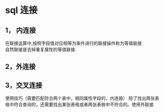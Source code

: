 # sql 连接
## 1， 内连接
在联接运算中,按照字段值对应相等为条件进行的联接操作称为等值联接  
自然联接是去掉重复属性的等值联接.
## 2，外连接
## 3，交叉连接

使用技巧（需要匹配符合两个表中，相同属性字段的，内连接）
除了找出两张表格中符合查询的，还需要找出某张表格或者两张表格中不符合的。使用外联接
